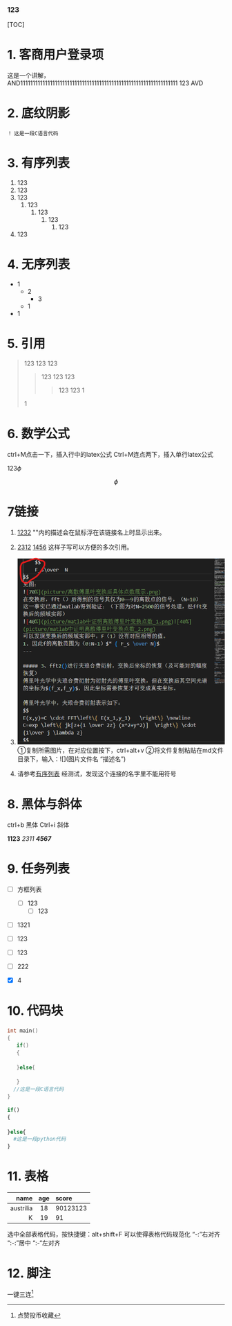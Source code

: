 ### 123


[TOC]


# 1. 客商用户登录项
这是一个讲解，   
    AND1111111111111111111111111111111111111111111111111111111111111111
    123
    AVD   
# 2. 底纹阴影
`！`
`这是一段C语言代码`

# 3. 有序列表

1. 123
2. 123
3. 123
   1. 123
      1. 123
         1. 123
            1. 123
4. 123

# 4. 无序列表

- 1
  - 2
    - 3
  - 1
- 1


# 5. 引用

>123
123
123
>>123
123
123
>>>123
123
>>1
>
>1
 
# 6. 数学公式

ctrl+M点击一下，插入行中的latex公式
Ctrl+M连点两下，插入单行latex公式

123$\phi$

$$
\phi
$$

# 7链接

1. [1232](http://www.baidu.com "一个搜索引擎")
  ""内的描述会在鼠标浮在该链接名上时显示出来。

2. [2312][id]
  [1456][id]
  这样子写可以方便的多次引用。

  [id]: http://www.baidu.com "一个搜索引擎double"

3. ![](picture/latex公式插入符号对齐对比_1.png "一个截图，嘿嘿")
  ①复制所需图片，在对应位置按下，ctrl+alt+v
  ②将文件复制粘贴在md文件目录下，输入：![](图片文件名 “描述名”)

1. 请参考[有序列表](#7链接)
  经测试，发现这个连接的名字里不能用符号

# 8. 黑体与斜体
ctrl+b       黑体
Ctrl+i          斜体

**1123**
*2311*
***4567***

# 9. 任务列表

- [ ] 方框列表
  - [ ] 123
    - [ ] 123
- [ ] 1321
- [ ] 123
- [ ] 123
- [ ] 222
- [x] 4


# 10. 代码块

```c
int main()
{
   if()
   {

   }else{

   }
  //这是一段C语言代码
}

```
```python
if()
{

}else{
  #这是一段python代码
}

```
# 11. 表格

|      name |  age  | score    |
| --------: | :---: | :------- |
| austrilia |  18   | 90123123 |
|         K |  19   | 91       |

选中全部表格代码，按快捷键：alt+shift+F      可以使得表格代码规范化
“-:”右对齐
“:-:”居中
“:-“左对齐

# 12. 脚注

一键三连[^1]

[^1]:点赞投币收藏

